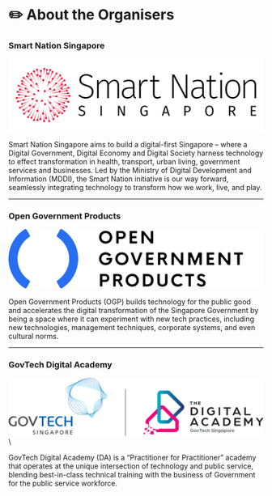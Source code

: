 # ✏️ About the Organisers



### Smart Nation Singapore

![](<.gitbook/assets/SN Logo Landscape Full Colour.png>)

Smart Nation Singapore aims to build a digital-first Singapore – where a Digital Government, Digital Economy and Digital Society harness technology to effect transformation in health, transport, urban living, government services and businesses. Led by the Ministry of Digital Development and Information (MDDI), the Smart Nation initiative is our way forward, seamlessly integrating technology to transform how we work, live, and play.

***

### Open Government Products

![](<.gitbook/assets/OGP logo.png>)

Open Government Products (OGP) builds technology for the public good and accelerates the digital transformation of the Singapore Government by being a space where it can experiment with new tech practices, including new technologies, management techniques, corporate systems, and even cultural norms.

***

### GovTech Digital Academy

![](<.gitbook/assets/GT-DA logo Colour Lock-up (15Dec23) (9) (1).png>)\


GovTech Digital Academy (DA) is a “Practitioner for Practitioner” academy that operates at the unique intersection of technology and public service, blending best-in-class technical training with the business of Government for the public service workforce.
